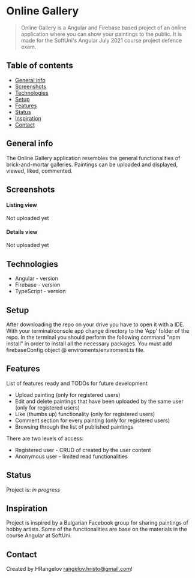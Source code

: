 # Online Gallery
> Online Gallery is a Angular and Firebase based project of an online application where you can show your paintings to the public. It is made for the SoftUni's Angular July 2021 course project defence exam.  

## Table of contents
* [General info](#general-info)
* [Screenshots](#screenshots)
* [Technologies](#technologies)
* [Setup](#setup)
* [Features](#features)
* [Status](#status)
* [Inspiration](#inspiration)
* [Contact](#contact)

## General info
The Online Gallery application resembles the general functionalities of brick-and-mortar galleries. Paintings can be uploaded and displayed, viewed, liked, commented.

## Screenshots
#### Listing view
Not uploaded yet 
#### Details view
Not uploaded yet 

## Technologies
* Angular - version 
* Firebase - version
* TypeScript - version 


## Setup
After downloading the repo on your drive you have to open it with a IDE. With your terminal/console app change directory to the 'App' folder of the repo. In the terminal you should perform the following command "npm install" in order to install all the necessary packages. You must add firebaseConfig object @ enviroments/enviroment.ts file.

## Features
List of features ready and TODOs for future development
* Upload painting (only for registered users)
* Edit and delete paintings that have been uploaded by the same user (only for registered users)
* Like (thumbs up) functionality (only for registered users)
* Comment section for every painting (only for registered users)
* Browsing through the list of published paintings


There are two levels of access:
* Registered user - CRUD of created by the user content
* Anonymous user - limited read functionalities

## Status
Project is: _in progress_

## Inspiration
Project is inspired by a Bulgarian Facebook group for sharing paintings of hobby artists. Some of the functionalities are base on the materials in the course Angular at SoftUni.

## Contact
Created by HRangelov rangelov.hristo@gmail.com!

